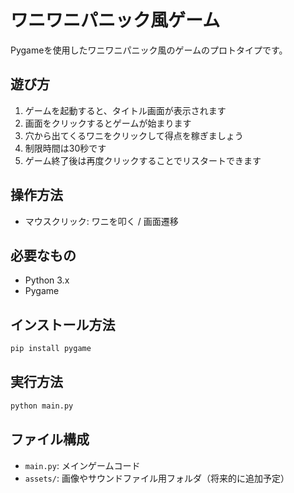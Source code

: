 # ワニワニパニック風ゲーム

Pygameを使用したワニワニパニック風のゲームのプロトタイプです。

## 遊び方

1. ゲームを起動すると、タイトル画面が表示されます
2. 画面をクリックするとゲームが始まります
3. 穴から出てくるワニをクリックして得点を稼ぎましょう
4. 制限時間は30秒です
5. ゲーム終了後は再度クリックすることでリスタートできます

## 操作方法

- マウスクリック: ワニを叩く / 画面遷移

## 必要なもの

- Python 3.x
- Pygame

## インストール方法

```bash
pip install pygame
```

## 実行方法

```bash
python main.py
```

## ファイル構成

- `main.py`: メインゲームコード
- `assets/`: 画像やサウンドファイル用フォルダ（将来的に追加予定）
